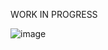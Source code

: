 WORK IN PROGRESS


![image](https://github.com/user-attachments/assets/02de87a4-455a-4440-bc08-f0c8f998e4f0)

